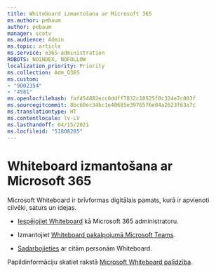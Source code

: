 ```yaml
---
title: Whiteboard izmantošana ar Microsoft 365
ms.author: pebaum
author: pebaum
manager: scotv
ms.audience: Admin
ms.topic: article
ms.service: o365-administration
ROBOTS: NOINDEX, NOFOLLOW
localization_priority: Priority
ms.collection: Adm_O365
ms.custom:
- "9002354"
- "4581"
ms.openlocfilehash: faf454882ecc0ddff7832c10525f0c324e7c003f
ms.sourcegitcommit: 8bc60ec34bc1e40685e3976576e04a2623f63a7c
ms.translationtype: HT
ms.contentlocale: lv-LV
ms.lasthandoff: 04/15/2021
ms.locfileid: "51808285"
---
```

# <a name="use-whiteboard-with-microsoft-365"></a>Whiteboard izmantošana ar Microsoft 365

Microsoft Whiteboard ir brīvformas digitālais pamats, kurā ir apvienoti cilvēki, saturs un idejas. 

- [Iespējojiet Whiteboard](https://support.office.com/article/d236aef8-fcdf-4b5e-b5d7-7f157461e920#bkmk_07) kā Microsoft 365 administratoru. 

- Izmantojiet [Whiteboard pakalpojumā Microsoft Teams](https://support.microsoft.com/office/7a6e7218-e9dc-4ccc-89aa-b1a0bb9c31ee). 

- [Sadarbojieties](https://support.office.com/article/d236aef8-fcdf-4b5e-b5d7-7f157461e920#bkmk_27) ar citām personām Whiteboard. 

Papildinformāciju skatiet rakstā [Microsoft Whiteboard palīdzība](https://support.office.com/article/d236aef8-fcdf-4b5e-b5d7-7f157461e920). 
